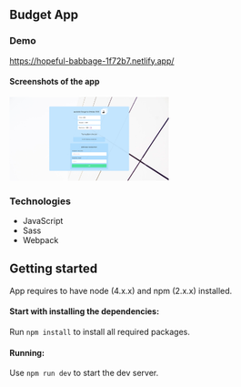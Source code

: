 ## Budget App 

### Demo

https://hopeful-babbage-1f72b7.netlify.app/

#### Screenshots of the app

<div>
<p>
<img src="demo-images/img-1.png" width="280px">
</p>
</div>




### Technologies

- JavaScript
- Sass
- Webpack



## Getting started


  App requires to have node (4.x.x) and npm (2.x.x) installed.



#### Start with installing the dependencies:


  Run `npm install` to install all required packages.


#### Running:

  Use `npm run dev` to start the dev server.




